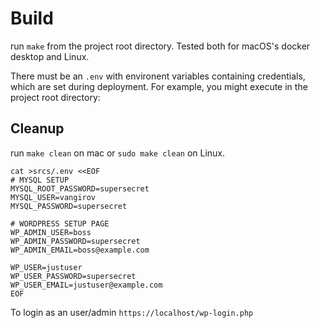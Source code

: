 # Build

run `make` from the project root directory. Tested both for macOS's docker desktop and Linux.

There must be an `.env` with environent variables containing credentials, 
which are set during deployment. 
For example, you might execute in the project root directory:

## Cleanup

run `make clean` on mac or `sudo make clean` on Linux.

```
cat >srcs/.env <<EOF
# MYSQL SETUP
MYSQL_ROOT_PASSWORD=supersecret
MYSQL_USER=vangirov
MYSQL_PASSWORD=supersecret

# WORDPRESS SETUP PAGE
WP_ADMIN_USER=boss
WP_ADMIN_PASSWORD=supersecret
WP_ADMIN_EMAIL=boss@example.com

WP_USER=justuser
WP_USER_PASSWORD=supersecret
WP_USER_EMAIL=justuser@example.com
EOF
```

To login as an user/admin `https://localhost/wp-login.php`
